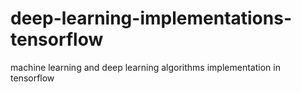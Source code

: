 # deep-learning-implementations-tensorflow
machine learning and deep learning algorithms implementation in tensorflow 
